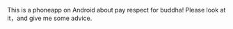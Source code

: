 This is a phoneapp  on  Android  about  pay respect for buddha! Please look at it，and give me some advice.
